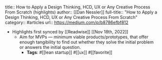 title:: How to Apply a Design Thinking, HCD, UX or Any Creative Process From Scratch (highlights)
author:: [[Dan Nessler]]
full-title:: "How to Apply a Design Thinking, HCD, UX or Any Creative Process From Scratch"
category:: #articles
url:: https://medium.com/p/b8786efbf812

- Highlights first synced by [[Readwise]] [[Nov 18th, 2022]]
	- Aim for MVPs — minimum viable products/prototypes, that offer enough tangibility to find out whether they solve the initial problem or answers the initial question.
		- **Tags**: #[[lean startup]] #[[ux]] #[[favorite]]